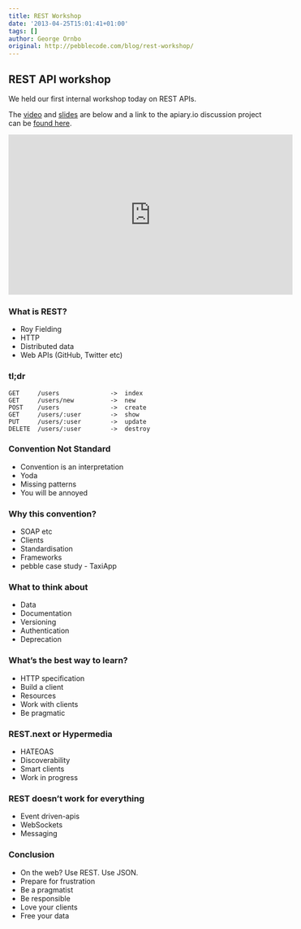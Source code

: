 ```yaml
---
title: REST Workshop
date: '2013-04-25T15:01:41+01:00'
tags: []
author: George Ornbo
original: http://pebblecode.com/blog/rest-workshop/
---
```

<h2>REST API workshop</h2>

<p>We held our first internal workshop today on REST APIs.</p>

<p>The <a href="https://www.youtube.com/watch?v=Ydc5QPFS92M">video</a> and <a href="http://gist.io/5458283">slides</a> are below and a link to the apiary.io discussion project can be <a href="http://docs.workshop.apiary.io/">found here</a>.</p>

<iframe width="560" height="315" src="https://www.youtube.com/embed/Ydc5QPFS92M" frameborder="0" allowfullscreen></iframe>

<h3>What is REST?</h3>

<ul><li>Roy Fielding</li>
<li>HTTP </li>
<li>Distributed data</li>
<li>Web APIs (GitHub, Twitter etc)</li>
</ul><h3>tl;dr</h3>

<pre><code>GET     /users              -&gt;  index
GET     /users/new          -&gt;  new
POST    /users              -&gt;  create
GET     /users/:user        -&gt;  show
PUT     /users/:user        -&gt;  update
DELETE  /users/:user        -&gt;  destroy
</code></pre>

<h3>Convention Not Standard</h3>

<ul><li>Convention is an interpretation</li>
<li>Yoda</li>
<li>Missing patterns</li>
<li>You will be annoyed</li>
</ul><h3>Why this convention?</h3>

<ul><li>SOAP etc</li>
<li>Clients</li>
<li>Standardisation</li>
<li>Frameworks</li>
<li>pebble case study - TaxiApp</li>
</ul><h3>What to think about</h3>

<ul><li>Data</li>
<li>Documentation </li>
<li>Versioning </li>
<li>Authentication </li>
<li>Deprecation</li>
</ul><h3>What&rsquo;s the best way to learn?</h3>

<ul><li>HTTP specification</li>
<li>Build a client</li>
<li>Resources</li>
<li>Work with clients</li>
<li>Be pragmatic</li>
</ul><h3>REST.next or Hypermedia</h3>

<ul><li>HATEOAS</li>
<li>Discoverability</li>
<li>Smart clients</li>
<li>Work in progress</li>
</ul><h3>REST doesn&rsquo;t work for everything</h3>

<ul><li>Event driven-apis</li>
<li>WebSockets</li>
<li>Messaging</li>
</ul><h3>Conclusion</h3>

<ul><li>On the web? Use REST. Use JSON.</li>
<li>Prepare for frustration</li>
<li>Be a pragmatist</li>
<li>Be responsible</li>
<li>Love your clients </li>
<li>Free your data</li>
</ul>
